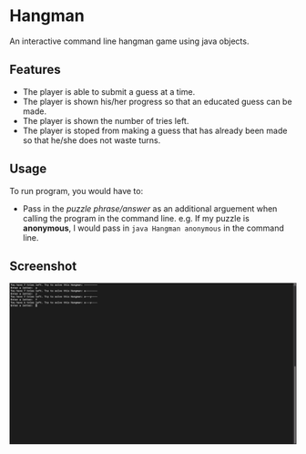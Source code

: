 # Hangman
An interactive command line hangman game using java objects.

## Features
* The player is able to submit a guess at a time.
* The player is shown his/her progress so that an educated guess can be made.
* The player is shown the number of tries left.
* The player is stoped from making a guess that has already been made so that he/she does not waste turns.

## Usage
To run program, you would have to:
* Pass in the *puzzle phrase/answer* as an additional arguement when calling the program in the command line.
  e.g. If my puzzle is **anonymous**, I would pass in `java Hangman anonymous` in the command line.
  
## Screenshot
![Hangman screenshot](/screenshot/screenshot.png)
